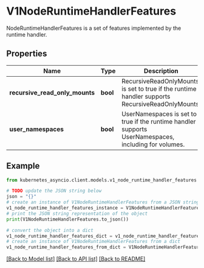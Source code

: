 # V1NodeRuntimeHandlerFeatures

NodeRuntimeHandlerFeatures is a set of features implemented by the runtime handler.

## Properties

Name | Type | Description | Notes
------------ | ------------- | ------------- | -------------
**recursive_read_only_mounts** | **bool** | RecursiveReadOnlyMounts is set to true if the runtime handler supports RecursiveReadOnlyMounts. | [optional] 
**user_namespaces** | **bool** | UserNamespaces is set to true if the runtime handler supports UserNamespaces, including for volumes. | [optional] 

## Example

```python
from kubernetes_asyncio.client.models.v1_node_runtime_handler_features import V1NodeRuntimeHandlerFeatures

# TODO update the JSON string below
json = "{}"
# create an instance of V1NodeRuntimeHandlerFeatures from a JSON string
v1_node_runtime_handler_features_instance = V1NodeRuntimeHandlerFeatures.from_json(json)
# print the JSON string representation of the object
print(V1NodeRuntimeHandlerFeatures.to_json())

# convert the object into a dict
v1_node_runtime_handler_features_dict = v1_node_runtime_handler_features_instance.to_dict()
# create an instance of V1NodeRuntimeHandlerFeatures from a dict
v1_node_runtime_handler_features_from_dict = V1NodeRuntimeHandlerFeatures.from_dict(v1_node_runtime_handler_features_dict)
```
[[Back to Model list]](../README.md#documentation-for-models) [[Back to API list]](../README.md#documentation-for-api-endpoints) [[Back to README]](../README.md)


